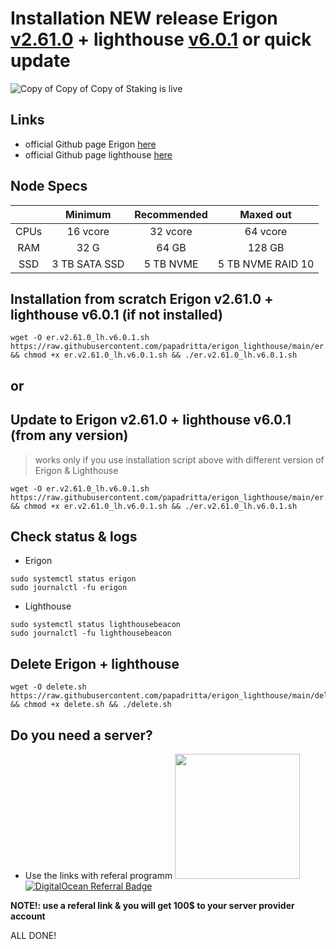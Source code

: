 # Installation  NEW release Erigon [v2.61.0](https://github.com/ledgerwatch/erigon/releases/tag/v2.61.0) + lighthouse [v6.0.1](https://github.com/sigp/lighthouse/tree/v6.0.1) or quick update
![Copy of Copy of Copy of Staking is live](https://user-images.githubusercontent.com/90826754/200572250-6746122b-2dc4-4825-807c-4142ce2cef12.png)

## Links
- official Github page Erigon [here](https://github.com/ledgerwatch/erigon)
- official Github page lighthouse [here](https://github.com/sigp/lighthouse)

## Node Specs

|      | Minimum       | Recommended    | Maxed out         |
| :---:|     :---:     |      :---:     |      :---:        |
| CPUs | 16 vcore      | 32 vcore       | 64 vcore          |
| RAM  | 32 G          | 64 GB          | 128 GB            |
| SSD  | 3 TB SATA SSD |5 TB NVME       | 5 TB NVME RAID 10	|
	

## Installation from scratch Erigon v2.61.0 + lighthouse v6.0.1 (if not installed)
```
wget -O er.v2.61.0_lh.v6.0.1.sh https://raw.githubusercontent.com/papadritta/erigon_lighthouse/main/er.v2.61.0_lh.v6.0.1.sh && chmod +x er.v2.61.0_lh.v6.0.1.sh && ./er.v2.61.0_lh.v6.0.1.sh
```

## or
## Update to Erigon v2.61.0 + lighthouse v6.0.1 (from any version)
>works only if you use installation script above with different version of Erigon & Lighthouse
```
wget -O er.v2.61.0_lh.v6.0.1.sh https://raw.githubusercontent.com/papadritta/erigon_lighthouse/main/er.v2.61.0_lh.v6.0.1.sh && chmod +x er.v2.61.0_lh.v6.0.1.sh && ./er.v2.61.0_lh.v6.0.1.sh
```
## Check status & logs
- Erigon
```
sudo systemctl status erigon
sudo journalctl -fu erigon
```
- Lighthouse
```
sudo systemctl status lighthousebeacon
sudo journalctl -fu lighthousebeacon
```
## Delete Erigon + lighthouse
```
wget -O delete.sh https://raw.githubusercontent.com/papadritta/erigon_lighthouse/main/delete.sh && chmod +x delete.sh && ./delete.sh
```
## Do you need a server?
- Use the links with referal programm <a href="https://www.vultr.com/?ref=8997131"><img width="200" src="https://user-images.githubusercontent.com/90826754/200262610-b6251a9b-36a9-44f7-be30-fa691e7238de.png" /></a>
            <a href="https://www.digitalocean.com/?refcode=87b8b298c106&utm_campaign=Referral_Invite&utm_medium=Referral_Program&utm_source=badge"><img src="https://web-platforms.sfo2.cdn.digitaloceanspaces.com/WWW/Badge%201.svg" alt="DigitalOcean Referral Badge" /></a>

**NOTE!: use a referal link & you will get 100$ to your server provider account**

ALL DONE!
